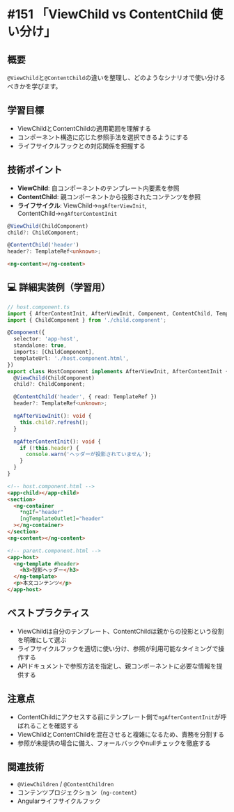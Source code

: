 # #151 「ViewChild vs ContentChild 使い分け」

## 概要
`@ViewChild`と`@ContentChild`の違いを整理し、どのようなシナリオで使い分けるべきかを学びます。

## 学習目標
- ViewChildとContentChildの適用範囲を理解する
- コンポーネント構造に応じた参照手法を選択できるようにする
- ライフサイクルフックとの対応関係を把握する

## 技術ポイント
- **ViewChild**: 自コンポーネントのテンプレート内要素を参照
- **ContentChild**: 親コンポーネントから投影されたコンテンツを参照
- **ライフサイクル**: ViewChild→`ngAfterViewInit`, ContentChild→`ngAfterContentInit`

```typescript
@ViewChild(ChildComponent)
child?: ChildComponent;
```

```typescript
@ContentChild('header')
header?: TemplateRef<unknown>;
```

```html
<ng-content></ng-content>
```

## 💻 詳細実装例（学習用）
```typescript
// host.component.ts
import { AfterContentInit, AfterViewInit, Component, ContentChild, TemplateRef, ViewChild } from '@angular/core';
import { ChildComponent } from './child.component';

@Component({
  selector: 'app-host',
  standalone: true,
  imports: [ChildComponent],
  templateUrl: './host.component.html',
})
export class HostComponent implements AfterViewInit, AfterContentInit {
  @ViewChild(ChildComponent)
  child?: ChildComponent;

  @ContentChild('header', { read: TemplateRef })
  header?: TemplateRef<unknown>;

  ngAfterViewInit(): void {
    this.child?.refresh();
  }

  ngAfterContentInit(): void {
    if (!this.header) {
      console.warn('ヘッダーが投影されていません');
    }
  }
}
```

```html
<!-- host.component.html -->
<app-child></app-child>
<section>
  <ng-container
    *ngIf="header"
    [ngTemplateOutlet]="header"
  ></ng-container>
</section>
<ng-content></ng-content>
```

```html
<!-- parent.component.html -->
<app-host>
  <ng-template #header>
    <h3>投影ヘッダー</h3>
  </ng-template>
  <p>本文コンテンツ</p>
</app-host>
```

## ベストプラクティス
- ViewChildは自分のテンプレート、ContentChildは親からの投影という役割を明確にして選ぶ
- ライフサイクルフックを適切に使い分け、参照が利用可能なタイミングで操作する
- APIドキュメントで参照方法を指定し、親コンポーネントに必要な情報を提供する

## 注意点
- ContentChildにアクセスする前にテンプレート側で`ngAfterContentInit`が呼ばれることを確認する
- ViewChildとContentChildを混在させると複雑になるため、責務を分割する
- 参照が未提供の場合に備え、フォールバックやnullチェックを徹底する

## 関連技術
- `@ViewChildren` / `@ContentChildren`
- コンテンツプロジェクション（`ng-content`）
- Angularライフサイクルフック

